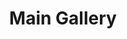 ---
layout: album_gallery
title: "Main Gallery"
description: "Overview of all albums"
active: gallery
header-img: "img/gallery-bg.jpg"
images:

- image_path: /bachhuyentrang25/0/20230712_172633_347567878_18340631950077003_8241725435047251252_n.jpg
  resource: instagram
  gallery-folder: /gallery/bachhuyentrang25/
  gallery-name: 0
  gallery-date: March 2025
- image_path: /baohatran704/-1/20200528_142109_100986267_2638279633052340_3085845918647152570_n.jpg
  resource: instagram
  gallery-folder: /gallery/baohatran704/
  gallery-name: -1
  gallery-date: March 2025
- image_path: /chin_19022/-1/20240223_225532_428665866_18119375086347304_1314076217208814953_n.jpg
  resource: instagram
  gallery-folder: /gallery/chin_19022/
  gallery-name: -1
  gallery-date: March 2025
- image_path: /clothes/Japan/20250116_103609_473810486_18455315008065911_2649385862197426973_n.jpg
  resource: facebook
  gallery-folder: /gallery/clothes/
  gallery-name: Japan
  gallery-date: March 2025
- image_path: /HQT/ao_dai/757967479709178_419100599_757967663042493_3055947718044778055_n.jpg
  resource: facebook
  gallery-folder: /gallery/HQT/
  gallery-name: ao_dai
  gallery-date: March 2025
- image_path: /iamhaiiii/1/20240901_174400_457508872_550379163984856_1159785860749409901_n.jpg
  resource: instagram
  gallery-folder: /gallery/iamhaiiii/
  gallery-name: 1
  gallery-date: March 2025
- image_path: /imnotteee/0/20230708_204014_358195670_973763437271548_1350541097785631601_n.jpg
  resource: instagram
  gallery-folder: /gallery/imnotteee/
  gallery-name: 0
  gallery-date: March 2025
- image_path: /KIA/black/2096668550732183_472270865_18370916233138291_8043697097361903158_n.jpg
  resource: facebook
  gallery-folder: /gallery/KIA/
  gallery-name: black
  gallery-date: March 2025
- image_path: /lemylan/Quần dài (1)/2487844088041815_417902278_2487845168041707_8217934591349506867_n.jpg
  resource: facebook
  gallery-folder: /gallery/lemylan/
  gallery-name: Quần dài (1)
  gallery-date: March 2025
- image_path: /linhlig1102/1/20230708_200056_358406339_661931252459872_4545731730731595226_n.jpg
  resource: instagram
  gallery-folder: /gallery/linhlig1102/
  gallery-name: 1
  gallery-date: March 2025
- image_path: /luc.thuyy/-1/20240908_214053_458921811_1739484793542227_389219672455183227_n.jpg
  resource: instagram
  gallery-folder: /gallery/luc.thuyy/
  gallery-name: -1
  gallery-date: March 2025
- image_path: /MyLinh/0/682318174019173_406231306_682318334019157_3362762775813812181_n.jpg
  resource: facebook
  gallery-folder: /gallery/MyLinh/
  gallery-name: 0
  gallery-date: March 2025
- image_path: /NguyenNhu(nana)/1/581700336364813_469434280_1299781447890028_4003277639290747385_n.jpg
  resource: facebook
  gallery-folder: /gallery/NguyenNhu(nana)/
  gallery-name: 1
  gallery-date: March 2025
- image_path: /QuynhAlee/1/868446191962513_441040475_868446425295823_7701205343128684309_n.jpg
  resource: facebook
  gallery-folder: /gallery/QuynhAlee/
  gallery-name: 1
  gallery-date: March 2025
- image_path: /teamy_99/0/20240418_123213_436199585_18406871443065911_7678533920811604456_n.jpg
  resource: instagram
  gallery-folder: /gallery/teamy_99/
  gallery-name: 0
  gallery-date: March 2025
- image_path: /tienbabie_24/contset_2/1751577122363272_484569194_1799865790867738_5164335924255123612_n.jpg
  resource: instagram
  gallery-folder: /gallery/tienbabie_24/
  gallery-name: contset_2
  gallery-date: March 2025
- image_path: /trangg.phaam/0/20220612_203259_287121157_577119697103509_5949522581418771438_n.jpg
  resource: instagram
  gallery-folder: /gallery/trangg.phaam/
  gallery-name: 0
  gallery-date: March 2025
- image_path: /TranThiQuynhMy/10/7970799926296505_447045783_7970805502962614_7135547400808547052_n.jpg
  resource: facebook
  gallery-folder: /gallery/TranThiQuynhMy/
  gallery-name: 10
  gallery-date: March 2025
---